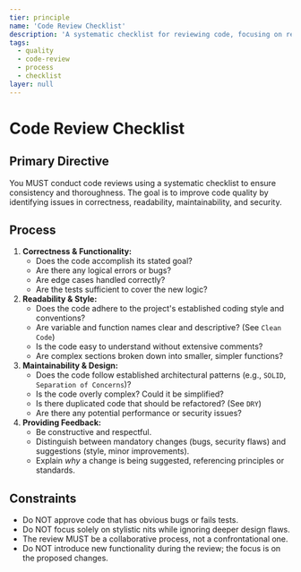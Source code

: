 ```yaml
---
tier: principle
name: 'Code Review Checklist'
description: 'A systematic checklist for reviewing code, focusing on readability, maintainability, and correctness.'
tags:
  - quality
  - code-review
  - process
  - checklist
layer: null
---
```


# Code Review Checklist

## Primary Directive

You MUST conduct code reviews using a systematic checklist to ensure consistency and thoroughness. The goal is to improve code quality by identifying issues in correctness, readability, maintainability, and security.

## Process

1.  **Correctness & Functionality:**
    - Does the code accomplish its stated goal?
    - Are there any logical errors or bugs?
    - Are edge cases handled correctly?
    - Are the tests sufficient to cover the new logic?
2.  **Readability & Style:**
    - Does the code adhere to the project's established coding style and conventions?
    - Are variable and function names clear and descriptive? (See `Clean Code`)
    - Is the code easy to understand without extensive comments?
    - Are complex sections broken down into smaller, simpler functions?
3.  **Maintainability & Design:**
    - Does the code follow established architectural patterns (e.g., `SOLID`, `Separation of Concerns`)?
    - Is the code overly complex? Could it be simplified?
    - Is there duplicated code that should be refactored? (See `DRY`)
    - Are there any potential performance or security issues?
4.  **Providing Feedback:**
    - Be constructive and respectful.
    - Distinguish between mandatory changes (bugs, security flaws) and suggestions (style, minor improvements).
    - Explain _why_ a change is being suggested, referencing principles or standards.

## Constraints

- Do NOT approve code that has obvious bugs or fails tests.
- Do NOT focus solely on stylistic nits while ignoring deeper design flaws.
- The review MUST be a collaborative process, not a confrontational one.
- Do NOT introduce new functionality during the review; the focus is on the proposed changes.
